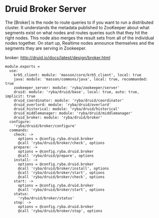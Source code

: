 
# Druid Broker Server

The [Broker] is the node to route queries to if you want to run a distributed 
cluster. It understands the metadata published to ZooKeeper about what segments 
exist on what nodes and routes queries such that they hit the right nodes. This 
node also merges the result sets from all of the individual nodes together. On 
start up, Realtime nodes announce themselves and the segments they are serving 
in Zookeeper. 

broker: http://druid.io/docs/latest/design/broker.html

    module.exports =
      use:
        krb5_client: module: 'masson/core/krb5_client', local: true
        java: module: 'masson/commons/java', local: true, recommanded: true
        zookeeper_server: module: 'ryba/zookeeper/server'
        druid: module: 'ryba/druid/base', local: true, auto: true, implicit: true
        druid_coordinator: module: 'ryba/druid/coordinator'
        druid_overlord: module: 'ryba/druid/overlord'
        druid_historical: module: 'ryba/druid/historical'
        druid_middlemanager: module: 'ryba/druid/middlemanager'
        druid_broker: module: 'ryba/druid/broker'
      configure:
        'ryba/druid/broker/configure'
      commands:
        check: ->
          options = @config.ryba.druid.broker
          @call 'ryba/druid/broker/check', options
        prepare: ->
          options = @config.ryba.druid.broker
          @call 'ryba/druid/prepare', options
        install: ->
          options = @config.ryba.druid.broker
          @call 'ryba/druid/broker/install', options
          @call 'ryba/druid/broker/start', options
          @call 'ryba/druid/broker/check', options
        start: ->
          options = @config.ryba.druid.broker
          @call 'ryba/druid/broker/start', options
        status:
          'ryba/druid/broker/status'
        stop: ->
          options = @config.ryba.druid.broker
          @call 'ryba/druid/broker/stop', options
